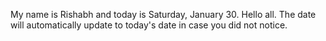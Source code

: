 My name is Rishabh and today is Saturday, January 30. Hello all. The date will automatically update to today's date in case you did not notice.
